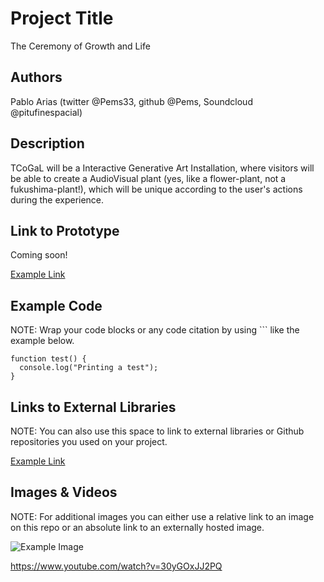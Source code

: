 # Project Title
The Ceremony of Growth and Life

## Authors
Pablo Arias (twitter @Pems33, github @Pems, Soundcloud @pitufinespacial)


## Description
TCoGaL will be a Interactive Generative Art Installation, where visitors will be able to create a AudioVisual plant (yes, like a flower-plant, not a fukushima-plant!), which will be unique according to the user's actions during the experience.

## Link to Prototype
Coming soon!

[Example Link](http://www.google.com "Example Link")

## Example Code
NOTE: Wrap your code blocks or any code citation by using ``` like the example below.
```
function test() {
  console.log("Printing a test");
}
```
## Links to External Libraries
 NOTE: You can also use this space to link to external libraries or Github repositories you used on your project.

[Example Link](http://www.google.com "Example Link")

## Images & Videos
NOTE: For additional images you can either use a relative link to an image on this repo or an absolute link to an externally hosted image.

![Example Image](project_images/cover.jpg?raw=true "Example Image")

https://www.youtube.com/watch?v=30yGOxJJ2PQ
